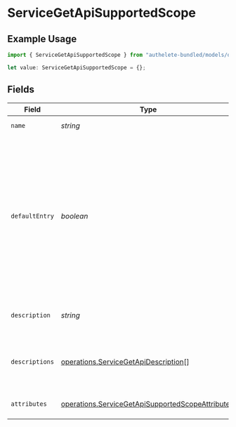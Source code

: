 # ServiceGetApiSupportedScope

## Example Usage

```typescript
import { ServiceGetApiSupportedScope } from "authelete-bundled/models/operations";

let value: ServiceGetApiSupportedScope = {};
```

## Fields

| Field                                                                                                                                                                                      | Type                                                                                                                                                                                       | Required                                                                                                                                                                                   | Description                                                                                                                                                                                |
| ------------------------------------------------------------------------------------------------------------------------------------------------------------------------------------------ | ------------------------------------------------------------------------------------------------------------------------------------------------------------------------------------------ | ------------------------------------------------------------------------------------------------------------------------------------------------------------------------------------------ | ------------------------------------------------------------------------------------------------------------------------------------------------------------------------------------------ |
| `name`                                                                                                                                                                                     | *string*                                                                                                                                                                                   | :heavy_minus_sign:                                                                                                                                                                         | The name of the scope.                                                                                                                                                                     |
| `defaultEntry`                                                                                                                                                                             | *boolean*                                                                                                                                                                                  | :heavy_minus_sign:                                                                                                                                                                         | `true` to mark the scope as default. Scopes marked as default are regarded as requested when an authorization request from a client application does not contain scope request parameter.  |
| `description`                                                                                                                                                                              | *string*                                                                                                                                                                                   | :heavy_minus_sign:                                                                                                                                                                         | The description about the scope.                                                                                                                                                           |
| `descriptions`                                                                                                                                                                             | [operations.ServiceGetApiDescription](../../models/operations/servicegetapidescription.md)[]                                                                                               | :heavy_minus_sign:                                                                                                                                                                         | The descriptions about this scope in multiple languages.                                                                                                                                   |
| `attributes`                                                                                                                                                                               | [operations.ServiceGetApiSupportedScopeAttribute](../../models/operations/servicegetapisupportedscopeattribute.md)[]                                                                       | :heavy_minus_sign:                                                                                                                                                                         | The attributes of the scope.                                                                                                                                                               |